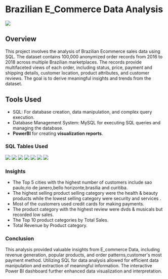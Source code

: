 # Brazilian E_Commerce Data Analysis
<img src="https://www.biztory.com/hubfs/retail%20ecommerce%20analytics.png">


## Overview

This project involves the analysis of Brazilian Ecommerce sales data using SQL.
The dataset contains 100,000 anonymized order records from 2016 to 2018 across multiple Brazilian marketplaces.
The records provide multifaceted views of each order, including status, price, payment and shipping details, customer location, product attributes, and customer reviews. 
The goal is to derive meaningful insights and trends from the dataset.

## Tools Used
* SQL: For database creation, data manipulation, and complex query execution.
* Database Management System: MySQL for executing SQL queries and managing the database.
* **PowerBI** for creating **visualization reports**.
  
### SQL Tables Used

<img src="https://drive.google.com/uc?id=1FhOyMaqPB5ulZxaW5kyBChgW5plJBg2l">
<img src="https://drive.google.com/uc?id=1FhOyMaqPB5ulZxaW5kyBChgW5plJBg2l">
<img src="https://drive.google.com/uc?id=1n2aizT1DiDbqcihHr1MwO5vUVaF2omLY">
<img src="https://drive.google.com/uc?id=1z3mpQ5oilriCMDqJwPRYJ8LgP0WBesXi">
<img src="https://drive.google.com/uc?id=1bQZME9FZz8CyRkRYBKYaTaRdzcMHOUjw">
<img src="https://drive.google.com/uc?id=1ZZGE8Zpkbw9wh3nX8gOlH4gcolKHdCSg">
<img src="https://drive.google.com/uc?id=1nGkFpppwmoyLOAE-PldzczB5BHxJYomB">

### Insights
* The Top 5 cities with the highest number of customers include sao paulo,rio de janero,bello horizonte,brasilia and curitiba.
* The highest selling product selling category were the health & beauty products while the lowest selling category were security and services .
* Most of the customers used credit cards for making payments.
* The product category with the highest review were dvds & musicals but recorded low sales.
* The Top 10 product categories by Total Sales.
* Total Revenue by Product category.

### Conclusion

This analysis provided valuable insights from E_commerce Data, including revenue generation, popular products, and order patterns,customer's most payment method.
Utilizing SQL for data analysis allowed for efficient data manipulation and extraction of meaningful information.
The interactive Power BI dashboard further enhanced data visualization and interpretation.  



